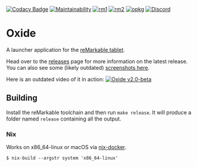 [![Codacy Badge](https://api.codacy.com/project/badge/Grade/e22602d27686420e9a71e67cf8d049fd)](https://app.codacy.com/manual/Eeems/oxide?utm_source=github.com&utm_medium=referral&utm_content=Eeems/oxide&utm_campaign=Badge_Grade_Settings)
[![Maintainability](https://api.codeclimate.com/v1/badges/db8574df9b0b8a1100bc/maintainability)](https://codeclimate.com/github/Eeems/oxide/maintainability)
[![rm1](https://img.shields.io/badge/rM1-supported-green)](https://remarkable.com/store/remarkable)
[![rm2](https://img.shields.io/badge/rM2-supported-green)](https://remarkable.com/store/remarkable-2)
[![opkg](https://img.shields.io/badge/OPKG-oxide-blue)](https://toltec-dev.org/)
[![Discord](https://img.shields.io/discord/385916768696139794.svg?label=reMarkable&logo=discord&logoColor=ffffff&color=7389D8&labelColor=6A7EC2)](https://discord.gg/ATqQGfu)

# Oxide
A launcher application for the [reMarkable tablet](https://remarkable.com/).

Head over to the [releases](https://github.com/Eeems/oxide/releases) page for more information on the latest release. You can also see some (likely outdated) [screenshots here](https://github.com/Eeems/oxide/wiki/Screenshots).

Here is an outdated video of it in action: 
[![Oxide v2.0-beta](https://i.imgur.com/1Q9A4NF.png)](https://youtu.be/rIRKgqy21L0 "Oxide v2.0-beta")

## Building

Install the reMarkable toolchain and then run `make release`. It will produce a folder named `release` containing all the output.

### Nix
Works on x86_64-linux or macOS via [nix-docker](https://github.com/LnL7/nix-docker).

```ShellSession
$ nix-build --argstr system 'x86_64-linux'
```
